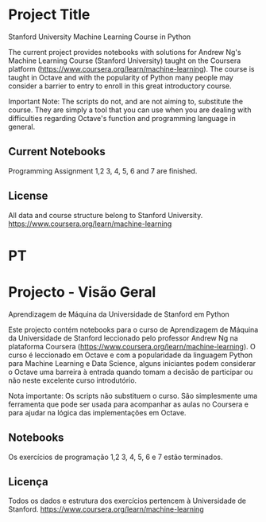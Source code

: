 # Project Title

Stanford University Machine Learning Course in Python

The current project provides notebooks with solutions for Andrew Ng's Machine Learning Course (Stanford University) taught on the Coursera platform (https://www.coursera.org/learn/machine-learning).
The course is taught in Octave and with the popularity of Python many people may consider a barrier to entry to enroll in this great introductory course.

Important Note: The scripts do not, and are not aiming to, substitute the course. They are simply a tool that you can use when you are dealing with difficulties regarding Octave's function and programming language in general.

## Current Notebooks

Programming Assignment 1,2 3, 4, 5, 6 and 7 are finished.

## License
All data and course structure belong to Stanford University. 
https://www.coursera.org/learn/machine-learning

# PT

# Projecto - Visão Geral

Aprendizagem de Máquina da Universidade de Stanford em Python

Este projecto contém notebooks para o curso de Aprendizagem de Máquina da Universidade de Stanford leccionado pelo professor Andrew Ng na plataforma Coursera (https://www.coursera.org/learn/machine-learning).
O curso é leccionado em Octave e com a popularidade da linguagem Python para Machine Learning e Data Science, alguns iniciantes podem considerar o Octave uma barreira à entrada quando tomam a decisão de participar ou não neste excelente curso introdutório.

Nota importante: Os scripts não substituem o curso. São simplesmente uma ferramenta que pode ser usada para acompanhar as aulas no Coursera e para ajudar na lógica das implementações em Octave.

## Notebooks

Os exercícios de programação 1,2 3, 4, 5, 6 e 7 estão terminados.

## Licença
Todos os dados e estrutura dos exercícios pertencem à Universidade de Stanford.
https://www.coursera.org/learn/machine-learning